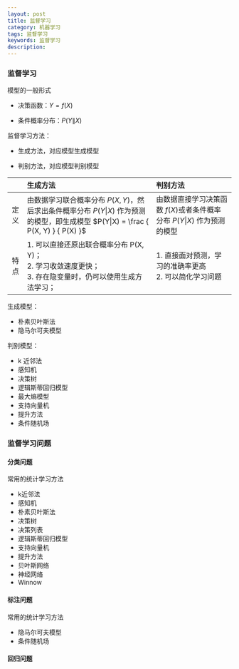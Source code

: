 ```yaml
---
layout: post
title: 监督学习
category: 机器学习
tags: 监督学习
keywords: 监督学习
description:
---
```


### 监督学习

模型的一般形式

- 决策函数：$Y = f \left( X \right)$

- 条件概率分布：$P \left(Y \| X \right)$

监督学习方法：

- 生成方法，对应模型生成模型

- 判别方法，对应模型判别模型

||生成方法|判别方法|
|:---:|:---|:---|
|定义|由数据学习联合概率分布 $P(X, Y)$，然后求出条件概率分布 $P(Y\|X)$ 作为预测的模型，即生成模型 $P(Y\|X) = \frac { P(X, Y) } { P(X) }$|由数据直接学习决策函数 $f(X)$或者条件概率分布 $P(Y\|X)$ 作为预测的模型|
|特点|1. 可以直接还原出联合概率分布 P(X, Y)；<br>2. 学习收敛速度更快；<br>3. 存在隐变量时，仍可以使用生成方法学习；|1. 直接面对预测，学习的准确率更高<br>2. 可以简化学习问题|

生成模型：

- 朴素贝叶斯法
- 隐马尔可夫模型

判别模型：

- k 近邻法
- 感知机
- 决策树
- 逻辑斯蒂回归模型
- 最大熵模型
- 支持向量机
- 提升方法
- 条件随机场

### 监督学习问题

#### 分类问题

常用的统计学习方法

- k近邻法
- 感知机
- 朴素贝叶斯法
- 决策树
- 决策列表
- 逻辑斯蒂回归模型
- 支持向量机
- 提升方法
- 贝叶斯网络
- 神经网络
- Winnow

#### 标注问题

常用的统计学习方法

- 隐马尔可夫模型
- 条件随机场

#### 回归问题